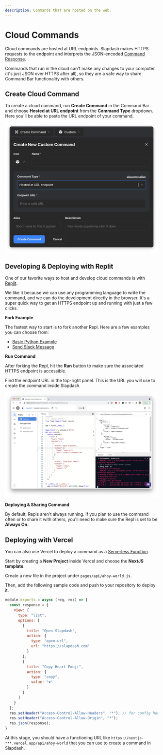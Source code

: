 ```yaml
---
description: Commands that are hosted on the web.
---
```


# Cloud Commands

Cloud commands are hosted at URL endpoints. Slapdash makes HTTPS requests to the endpoint and interprets the JSON-encoded [Command Response](../reference/command-response.md).  
  
Commands that run in the cloud can't make any changes to your computer \(it's just JSON over HTTPS after all\), so they are a safe way to share Command Bar functionality with others.

## Create Cloud Command

To create a cloud command, run **Create Command** in the Command Bar and choose **Hosted at URL endpoint** from the **Command Type** dropdown. Here you'll be able to paste the URL endpoint of your command.

![](../.gitbook/assets/screen-shot-2021-06-15-at-5.40.26-pm.png)

## Developing & Deploying with Replit

One of our favorite ways to host and develop cloud commands is with [Replit](https://replit.com/).   
  
We like it because we can use any programming language to write the command, and we can do the development directly in the browser. It's a super quick way to get an HTTPS endpoint up and running with just a few clicks.  
  
**Fork Example**

The fastest way to start is to fork another Repl. Here are a few examples you can choose from:

* [Basic Python Example](https://replit.com/@slapdash/slapdash-command-python)
* [Send Slack Message](https://replit.com/@slapdash/send-slack-message)

**Run Command**

After forking the Repl, hit the **Run** button to make sure the associated HTTPS endpoint is accessible.  
  
Find the endpoint URL in the top-right panel. This is the URL you will use to create the command inside Slapdash.

![](../.gitbook/assets/screen-shot-2021-06-18-at-3.10.48-pm.png)

  
**Deploying & Sharing Command**  
  
By default, Repls aren't always running. If you plan to use the command often or to share it with others, you'll need to make sure the Repl is set to be **Always On.**  


## Deploying with Vercel

You can also use Vercel to deploy a command as a [Serverless Function](https://vercel.com/docs/serverless-functions/introduction).

Start by creating a **New Project** inside Vercel and choose the **NextJS template**.

Create a new file in the project under `pages/api/ahoy-world.js`.

Then, add the following sample code and push to your repository to deploy it.

```javascript
module.exports = async (req, res) => {
  const response = {
    view: {
      type: "list",
      options: [
        {
          title: "Open Slapdash",
          action: {
            type: "open-url",
            url: "https://slapdash.com"
          }
        },
        {
          title: "Copy Heart Emoji",
          action: {
            type: "copy",
            value: "❤️"
          }
        }
      ]
    }
  };
  res.setHeader("Access-Control-Allow-Headers", "*"); // for config headers
  res.setHeader("Access-Control-Allow-Origin", "*");
  res.json(response);
}
```

At this stage, you should have a functioning URL like `https://nextjs-***.vercel.app/api/ahoy-world` that you can use to create a command in Slapdash.


